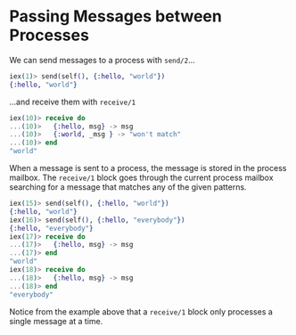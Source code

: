 # Passing Messages between Processes

We can send messages to a process with `send/2`...

```elixir
iex(1)> send(self(), {:hello, "world"})
{:hello, "world"}
```

...and receive them with `receive/1`

```elixir
iex(10)> receive do
...(10)>   {:hello, msg} -> msg
...(10)>   {:world, _msg } -> "won't match"
...(10)> end
"world"
```

When a message is sent to a process, the message is stored in the process mailbox. The `receive/1` block goes through the current process mailbox searching for a message that matches any of the given patterns.

```elixir
iex(15)> send(self(), {:hello, "world"})
{:hello, "world"}
iex(16)> send(self(), {:hello, "everybody"})
{:hello, "everybody"}
iex(17)> receive do
...(17)>   {:hello, msg} -> msg
...(17)> end
"world"
iex(18)> receive do
...(18)>   {:hello, msg} -> msg
...(18)> end
"everybody"
```

Notice from the example above that a `receive/1` block only processes a single message at a time.
